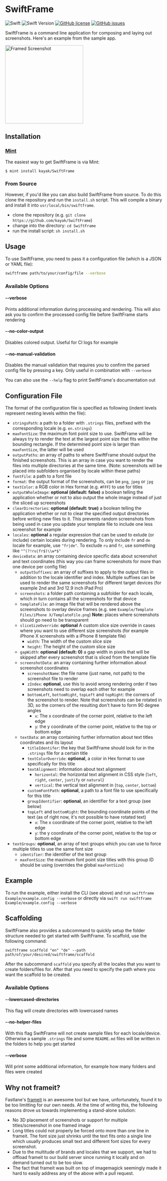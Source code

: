# SwiftFrame

![Swift](https://github.com/kayak/SwiftFrame/workflows/Swift/badge.svg) ![Swift Version](https://img.shields.io/badge/swift-5.4-orange.svg) [![GitHub license](https://img.shields.io/github/license/kayak/SwiftFrame)](https://github.com/kayak/SwiftFrame/blob/master/LICENSE) [![GitHub issues](https://img.shields.io/github/issues/kayak/SwiftFrame)](https://github.com/kayak/SwiftFrame/issues)

SwiftFrame is a command line application for composing and laying out screenshots. Here's an example from the sample app.

<img src="Example/ExampleScreenshot.png" alt="Framed Screenshot" width="250">

## Installation

### [Mint](https://github.com/yonaskolb/mint)

The easiest way to get SwiftFrame is via Mint:

```
$ mint install kayak/SwiftFrame
```

### From Source

However, if you'd like you can also build SwiftFrame from source. To do this clone the repository and run the `install.sh` script. This will compile a binary and install it into `usr/local/bin/swiftframe`.

-   clone the repository (e.g. `git clone https://github.com/kayak/SwiftFrame`)
-   change into the directory: `cd SwiftFrame`
-   run the install script: `sh install.sh`

## Usage

To use SwiftFrame, you need to pass it a configuration file (which is a JSON or YAML file):

```bash
swiftframe path/to/your/config/file --verbose
```

### Available Options

#### --verbose

Prints additional information during processing and rendering. This will also ask you to confirm the processed config file before SwiftFrame starts rendering

#### --no-color-output

Disables colored output. Useful for CI logs for example

#### --no-manual-validation

Disables the manual validation that requires you to confirm the parsed config file by pressing a key. Only useful in combination with `--verbose`

You can also use the `--help` flag to print SwiftFrame's documentation out

## Configuration File

The format of the configuration file is specified as following (indent levels represent nesting levels within the file):

-   `stringsPath`: a path to a folder with `.strings` files, prefixed with the corresponding locale (e.g. `en.strings`)
-   `maxFontSize`: the maximum font point size to use. SwiftFrame will be always try to render the text at the largest point size that fits within the bounding rectangle. If the determined point size is larger than `maxFontSize`, the latter will be used
-   `outputPaths`: an array of paths to where SwiftFrame should output the finished screenshots. This is an array in case you want to render the files into multiple directories at the same time. (Note: screenshots will be placed into subfolders organised by locale within these paths)
-   `fontFile`: a path to a font file
-   `format`: the output format of the screenshots, can be `png`, `jpeg` or `jpg`
-   `textColor`: a RGB color in Hex format (e.g. `#FFF`) to use for titles
-   `outputWholeImage`: **optional (default: false)** a boolean telling the application whether or not to also output the whole image instead of just the sliced up screenshots
-   `clearDirectories`: **optional (default: true)** a boolean telling the application whether or not to clear the specified output directories before writing new files to it. This prevents random screenshots from being used in case you update your template file to include one less screenshot for example
-   `locales`: **optional** a regular expression that can be used to exlude (or include) certain locales during rendering. To only include `fr` and `de` locale for example, use `"fr|de"`. To exclude `ru` and `fr`, use something like `"^(?!ru|fr$)\\w*$"`
-   `deviceData`: an array containing device specific data about screenshot and text coordinates (this way you can frame screenshots for more than one device per config file)
    -   `outputSuffixes`: an array of suffixes to apply to the output files in addition to the locale identifier and index. Multiple suffixes can be used to render the same screenshots for different target devices (for example 2nd and 3rd 12.9 inch iPad Pro)
    -   `screenshots`: a folder path containing a subfolder for each locale, which in turn contains all the screenshots for that device
    -   `templateFile`: an image file that will be rendered above the screenshots to overlay device frames (e.g. see `Example/Template Files/iPhone X/TemplateFile.png`) **Note:** places where screenshots should go need to be transparent
    -   `sliceSizeOverride`: **optional** A custom slice size override in cases where you want to use different size screenshots (for example iPhone X screenshots with a iPhone 8 template file)
        -   `width`: The width of the custom slice size
        -   `height`: The height of the custom slice size
    -   `gapWidth`: **optional (default: 0)** a gap width in pixels that will be skipped after every screenshot that is sliced from the template file
    -   `screenshotData`: an array containing further information about screenshot coordinates
        -   `screenshotName`: the file name (just name, not path) to the screenshot file to render
        -   `zIndex`: **optional**, use this to avoid wrong rendering order if two screenshots need to overlap each other for example
        -   `bottomLeft`, `bottomRight`, `topLeft` and `topRight`: the corners of the screenshot to render. Note that screenshots can be rotated in 3D, so the corners of the resulting don't have to form 90 degree angles
            -   `x`: The x coordinate of the corner point, relative to the left edge
            -   `y`: the y coordinate of the corner point, relative to the top or bottom edge
    -   `textData`: an array containing further information about text titles coordinates and its layout
        -   `titleIdentifer`: the key that SwiftFrame should look for in the `.strings` file for a certain title
        -   `textColorOverride`: **optional**, a color in Hex format to use specifically for this title
        -   `textAlignment`: information about text alignment
            -   `horizontal`: the horizontal text alignment in CSS style (`left`, `right`, `center`, `justify` or `natural`)
            -   `vertical`: the vertical text alignment in (`top`, `center`, `bottom`)
        -   `customFontPath`: **optional**, a path to a font file to use specifically for this title
        -   `groupIdentifier`: **optional**, an identifier for a text group (see below)
        -   `topLeft` and `bottomRight`: the bounding coordinate points of the text (as of right now, it's not possible to have rotated text)
            -   `x`: The x coordinate of the corner point, relative to the left edge
            -   `y`: the y coordinate of the corner point, relative to the top or bottom edge
-   `textGroups`: **optional**, an array of text groups which you can use to force multiple titles to use the same font size
    -   `identifier`: the identifier of the text group
    -   `maxFontSize`: the maximum font point size titles with this group ID should be using (overrides the global `maxFontSize`)

## Example

To run the example, either install the CLI (see above) and run `swiftframe Example/example.config --verbose` or directly via `swift run swiftframe Example/example.config --verbose`

## Scaffolding

SwiftFrame also provides a subcommand to quickly setup the folder structure needed to get started with SwiftFrame. To scaffold, use the following command:

```
swiftframe scaffold "en" "de" --path path/of/your/desired/swiftframe/scaffold
```

After the subcommand `scaffold` you specify all the locales that you want to create folders/files for. After that you need to specify the path where you want the scaffold to be created.

### Available Options

#### --lowercased-directories

This flag will create directories with lowercased names

#### --no-helper-files

With this flag SwiftFrame will not create sample files for each locale/device. Otherwise a sample `.strings` file and some `README.md` files will be written in the folders to help you get started

#### --verbose

Will print some additional information, for example how many folders and files were created

## Why not frameit?

Fastlane's [frameit](https://github.com/fastlane/fastlane/tree/master/frameit) is an awesome tool but we have, unfortunately, found it to be too limitting for our own needs. At the time of writing this, the following reasons drove us towards implementing a stand-alone solution:

-   No 3D placement of screenshots or support for multiple titles/screenshot in one framed image
-   Long titles could not properly be forced onto more than one line in frameit. The font size just shrinks until the text fits onto a single line which usually produces small text and different font sizes for every screenshot.
-   Due to the multitude of brands and locales that we support, we had to offload frameit to our build server since running it locally and on demand turned out to be too slow.
-   The fact that frameit was built on top of imagemagick seemingly made it hard to easily address any of the above with a pull request.

